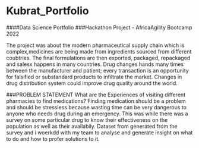 # Kubrat_Portfolio
####Data Science Portfolio
###Hackathon Project - AfricaAgility Bootcamp 2022

The project was about the modern pharmaceutical supply chain which is complex,medicines are being made from ingredients sourced from different coubtries. The final formulations are then exported, packaged, repackaged and salesx happens in many countries. Drug changes hands many times between the manufacturer and patient; every transaction is an opportunity for falsified or substandard products to infiltrate the market. Changes in drug distribution system could improve drug quality around the world.

###PROBLEM STATEMENT
What are the Experiences of visiting different pharmacies to find medications? 
Finding medication should be a problem and should be stressless because wasting time can be very dangerous to anyone who needs drug during an emergency. This was while there was a survey on some particular drug to know their effectiveness on the population as well as their availabily. Dataset from generated from the survey and i woerkdd with my team to analyse and generate insight on what to do and how to profer solutions to it.

